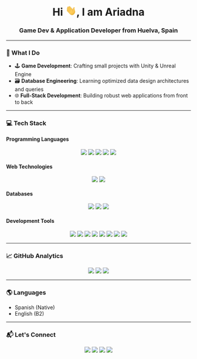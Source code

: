 <h1 align="center">Hi <img src="https://raw.githubusercontent.com/ABSphreak/ABSphreak/master/gifs/Hi.gif" width="30px">, I am Ariadna </h1>
<h3 align="center"><b>Game Dev & Application Developer</b> from Huelva, Spain</h3>

---

### 🚀 What I Do

- 🕹 **Game Development**: Crafting small projects with Unity & Unreal Engine  
- 🗃 **Database Engineering**: Learning optimized data design architectures and queries  
- 🌐 **Full-Stack Development**: Building robust web applications from front to back  

---

### 💻 Tech Stack

#### Programming Languages
<p align="center">
  <img src="https://img.shields.io/badge/C%23-239120?style=for-the-badge&logo=c-sharp&logoColor=white"/>
  <img src="https://img.shields.io/badge/Java-ED8B00?style=for-the-badge&logo=openjdk&logoColor=white"/>
  <img src="https://img.shields.io/badge/JavaScript-F7DF1E?style=for-the-badge&logo=javascript&logoColor=black"/>
  <img src="https://img.shields.io/badge/PHP-777BB4?style=for-the-badge&logo=php&logoColor=white"/>
  <img src="https://img.shields.io/badge/Python-3776AB?style=for-the-badge&logo=python&logoColor=white"/>
</p>

#### Web Technologies
<p align="center">
  <img src="https://img.shields.io/badge/HTML5-E34F26?style=for-the-badge&logo=html5&logoColor=white"/>
  <img src="https://img.shields.io/badge/CSS3-1572B6?style=for-the-badge&logo=css3&logoColor=white"/>
</p>

#### Databases
<p align="center">
  <img src="https://img.shields.io/badge/MySQL-4479A1?style=for-the-badge&logo=mysql&logoColor=white"/>
  <img src="https://img.shields.io/badge/SQL%20Server-CC2927?style=for-the-badge&logo=microsoft-sql-server&logoColor=white"/>
  <img src="https://img.shields.io/badge/MongoDB-47A248?style=for-the-badge&logo=mongodb&logoColor=white"/>
</p>

#### Development Tools
<p align="center">
  <img src="https://img.shields.io/badge/Unity-FFFFFF?style=for-the-badge&logo=unity&logoColor=black"/>
  <img src="https://img.shields.io/badge/Unreal%20Engine-0E1128?style=for-the-badge&logo=unreal-engine&logoColor=white"/>
  <img src="https://img.shields.io/badge/Visual%20Studio-5C2D91?style=for-the-badge&logo=visual-studio&logoColor=white"/>
  <img src="https://img.shields.io/badge/IntelliJ_IDEA-000000?style=for-the-badge&logo=intellij-idea&logoColor=white"/>
  <img src="https://img.shields.io/badge/NetBeans-1B6AC6?style=for-the-badge&logo=apache-netbeans-ide&logoColor=white"/>
  <img src="https://img.shields.io/badge/Git-F05032?style=for-the-badge&logo=git&logoColor=white"/>
  <img src="https://img.shields.io/badge/Perforce-404040?style=for-the-badge&logo=perforce&logoColor=white"/>
  <img src="https://img.shields.io/badge/Trello-0052CC?style=for-the-badge&logo=trello&logoColor=white"/>
</p>

---

### 📈 GitHub Analytics  
<div align="center">
  <img src="https://github-readme-streak-stats.herokuapp.com/?user=ariadna5d&theme=nightowl&hide_border=true"/>
  <img src="https://github-readme-stats.vercel.app/api?username=ariadna5d&show_icons=true&theme=nightowl"/>
  <img src="https://github-readme-stats.vercel.app/api/top-langs/?username=ariadna5d&theme=nightowl&show_icons=true&hide_border=true&layout=compact"/>
</div>

---

### 🌎 Languages  
- Spanish (Native)  
- English (B2)  

---

### 📬 Let's Connect  
<p align="center">
  <a href="https://www.linkedin.com/in/ariadnadelgadosantana/"><img src="https://img.shields.io/badge/LinkedIn-0077B5?style=for-the-badge&logo=linkedin&logoColor=white"/></a>
  <a href="mailto:ariadnadelgadodev@gmail.com"><img src="https://img.shields.io/badge/Email-D14836?style=for-the-badge&logo=gmail&logoColor=white"/></a>
  <a href="https://ariadna5d.itch.io/"><img src="https://img.shields.io/badge/Itch.io-FA5C5C?style=for-the-badge&logo=itch.io&logoColor=white"/></a>
  <a href="https://www.artstation.com/ariadna5d"><img src="https://img.shields.io/badge/ArtStation-13AFF0?style=for-the-badge&logo=artstation&logoColor=white"/></a>
</p>
